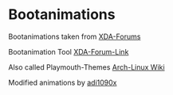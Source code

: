 # Bootanimations
Bootanimations taken from [XDA-Forums](https://forum.xda-developers.com/android/themes/alienware-t3721978)

Bootanimation Tool [XDA-Forum-Link](https://forum.xda-developers.com/showpost.php?p=78007264&postcount=292)

Also called Playmouth-Themes [Arch-Linux Wiki](https://wiki.archlinux.org/index.php/plymouth)

Modified animations by [adi1090x](https://github.com/adi1090x/plymouth-themes)
